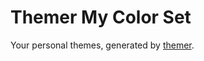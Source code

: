 # Themer My Color Set

Your personal themes, generated by [themer](https://github.com/themerdev/themer).